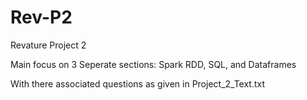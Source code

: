 # Rev-P2
Revature Project 2

Main focus on 3 Seperate sections: Spark RDD, SQL, and Dataframes

With there associated questions as given in Project_2_Text.txt
